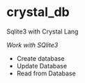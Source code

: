 # crystal_db
 Sqlite3 with Crystal Lang
 
 *Work with SQlite3*
 * Create database
 * Update Database
 * Read from Database
